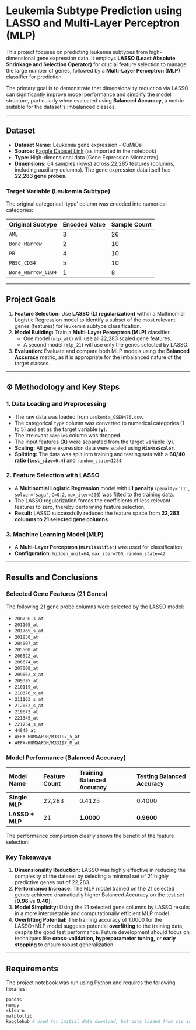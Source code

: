 # Leukemia Subtype Prediction using LASSO and Multi-Layer Perceptron (MLP)

This project focuses on predicting leukemia subtypes from high-dimensional gene expression data. It employs **LASSO (Least Absolute Shrinkage and Selection Operator)** for crucial feature selection to manage the large number of genes, followed by a **Multi-Layer Perceptron (MLP)** classifier for prediction.

The primary goal is to demonstrate that dimensionality reduction via LASSO can significantly improve model performance and simplify the model structure, particularly when evaluated using **Balanced Accuracy**, a metric suitable for the dataset's imbalanced classes.

---

## Dataset

* **Dataset Name:** Leukemia gene expression - CuMiDa
* **Source:** [Kaggle Dataset Link](https://www.kaggle.com/datasets/brunogrisci/leukemia-gene-expression-cumida) (as imported in the notebook)
* **Type:** High-dimensional data (Gene Expression Microarray)
* **Dimensions:** 64 samples (rows) across 22,285 features (columns, including auxiliary columns). The gene expression data itself has **22,283 gene probes**.

### Target Variable (Leukemia Subtype)
The original categorical 'type' column was encoded into numerical categories:

| Original Subtype | Encoded Value | Sample Count |
| :--------------- | :------------ | :----------- |
| `AML`            | 3             | 26           |
| `Bone_Marrow`    | 2             | 10           |
| `PB`             | 4             | 10           |
| `PBSC_CD34`      | 5             | 10           |
| `Bone_Marrow_CD34` | 1             | 8            |

---

## Project Goals

1.  **Feature Selection:** Use **LASSO (L1 regularization)** within a Multinomial Logistic Regression model to identify a subset of the most relevant genes (features) for leukemia subtype classification.
2.  **Model Building:** Train a **Multi-Layer Perceptron (MLP)** classifier.
    * One model (`mlp_all`) will use all 22,283 scaled gene features.
    * A second model (`mlp_21`) will use only the genes selected by LASSO.
3.  **Evaluation:** Evaluate and compare both MLP models using the **Balanced Accuracy** metric, as it is appropriate for the imbalanced nature of the target classes.

---

## ⚙️ Methodology and Key Steps

### 1. Data Loading and Preprocessing
* The raw data was loaded from `Leukemia_GSE9476.csv`.
* The categorical `type` column was converted to numerical categories (1 to 5) and set as the target variable ($\mathbf{y}$).
* The irrelevant `samples` column was dropped.
* The input features ($\mathbf{X}$) were separated from the target variable ($\mathbf{y}$).
* **Scaling:** All gene expression data were scaled using **`MinMaxScaler`**.
* **Splitting:** The data was split into training and testing sets with a **60/40 ratio (`test_size=0.4`)** and `random_state=1234`.

### 2. Feature Selection with LASSO
* A **Multinomial Logistic Regression** model with **L1 penalty** (`penalty='l1'`, `solver='saga'`, `C=0.2`, `max_iter=200`) was fitted to the training data.
* The LASSO regularization forces the coefficients of less relevant features to zero, thereby performing feature selection.
* **Result:** LASSO successfully reduced the feature space from **22,283 columns to 21 selected gene columns**.

### 3. Machine Learning Model (MLP)
* A **Multi-Layer Perceptron (`MLPClassifier`)** was used for classification.
* **Configuration:** `hidden_unit=64`, `max_iter=700`, `random_state=42`.

---

## Results and Conclusions

### Selected Gene Features (21 Genes)
The following 21 gene probe columns were selected by the LASSO model:

* `200736_s_at`
* `201105_at`
* `201765_s_at`
* `201850_at`
* `204007_at`
* `205500_at`
* `206522_at`
* `206674_at`
* `207008_at`
* `209062_x_at`
* `209395_at`
* `210119_at`
* `210376_x_at`
* `211163_s_at`
* `212052_s_at`
* `219672_at`
* `221345_at`
* `221754_s_at`
* `44040_at`
* `AFFX-HUMGAPDH/M33197_5_at`
* `AFFX-HUMGAPDH/M33197_M_at`

### Model Performance (Balanced Accuracy)

| Model Name | Feature Count | Training Balanced Accuracy | Testing Balanced Accuracy |
| :--- | :--- | :--- | :--- |
| **Single MLP** | 22,283 | 0.4125 | 0.4000 |
| **LASSO + MLP** | 21 | **1.0000** | **0.9600** |

The performance comparison clearly shows the benefit of the feature selection:

### Key Takeaways

1.  **Dimensionality Reduction:** LASSO was highly effective in reducing the complexity of the dataset by selecting a minimal set of 21 highly predictive genes out of 22,283.
2.  **Performance Increase:** The MLP model trained on the 21 selected genes achieved dramatically higher Balanced Accuracy on the test set ($\mathbf{0.96}$ vs $\mathbf{0.40}$).
3.  **Model Simplicity:** Using the 21 selected gene columns by LASSO results in a more interpretable and computationally efficient MLP model.
4.  **Overfitting Potential:** The training accuracy of $1.0000$ for the LASSO+MLP model suggests potential **overfitting** to the training data, despite the good test performance. Future development should focus on techniques like **cross-validation, hyperparameter tuning,** or **early stopping** to ensure robust generalization.

---

## Requirements

The project notebook was run using Python and requires the following libraries:

```bash
pandas
numpy
sklearn
matplotlib
kagglehub # Used for initial data download, but data loaded from csv in the notebook
